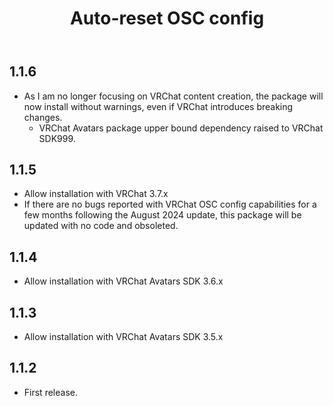 ﻿---
title: Auto-reset OSC config
---

## 1.1.6

- As I am no longer focusing on VRChat content creation, the package will now install without warnings,
  even if VRChat introduces breaking changes.
  - VRChat Avatars package upper bound dependency raised to VRChat SDK999.

## 1.1.5

- Allow installation with VRChat 3.7.x
- If there are no bugs reported with VRChat OSC config capabilities for a few months following the August 2024 update,
  this package will be updated with no code and obsoleted.

## 1.1.4

- Allow installation with VRChat Avatars SDK 3.6.x

## 1.1.3

- Allow installation with VRChat Avatars SDK 3.5.x

## 1.1.2

- First release.
